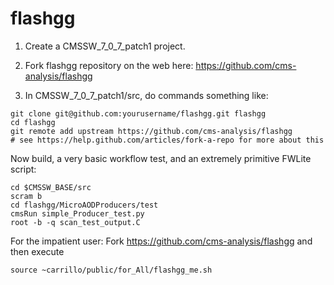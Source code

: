 flashgg
=======
1. Create a CMSSW_7_0_7_patch1 project.

2. Fork flashgg repository on the web here: https://github.com/cms-analysis/flashgg

3. In CMSSW_7_0_7_patch1/src, do commands something like: 

```
git clone git@github.com:yourusername/flashgg.git flashgg
cd flashgg
git remote add upstream https://github.com/cms-analysis/flashgg
# see https://help.github.com/articles/fork-a-repo for more about this 
```

Now build, a very basic workflow test, and an extremely primitive FWLite script:

```
cd $CMSSW_BASE/src
scram b
cd flashgg/MicroAODProducers/test
cmsRun simple_Producer_test.py
root -b -q scan_test_output.C
```

For the impatient user: Fork https://github.com/cms-analysis/flashgg and then execute

```
source ~carrillo/public/for_All/flashgg_me.sh
```


